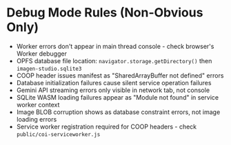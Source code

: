 # Debug Mode Rules (Non-Obvious Only)

- Worker errors don't appear in main thread console - check browser's Worker debugger
- OPFS database file location: `navigator.storage.getDirectory()` then `imagen-studio.sqlite3`
- COOP header issues manifest as "SharedArrayBuffer not defined" errors
- Database initialization failures cause silent service operation failures
- Gemini API streaming errors only visible in network tab, not console
- SQLite WASM loading failures appear as "Module not found" in service worker context
- Image BLOB corruption shows as database constraint errors, not image loading errors
- Service worker registration required for COOP headers - check `public/coi-serviceworker.js`